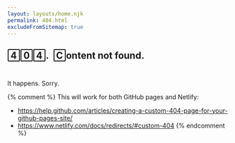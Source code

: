 ```yaml
---
layout: layouts/home.njk
permalink: 404.html
excludeFromSitemap: true
---
```


<h2 style="font-feature-settings: 'onum' 0,
                                  'ss08', 'ss06';
           margin-bottom: 2em">404.<span class="slug">&nbsp;&nbsp;Content not found</span>.</h2>

It happens. Sorry.

{% comment %}
This will work for both GitHub pages and Netlify:

* https://help.github.com/articles/creating-a-custom-404-page-for-your-github-pages-site/
* https://www.netlify.com/docs/redirects/#custom-404
{% endcomment %}
